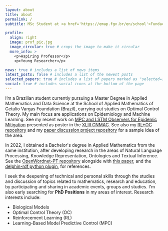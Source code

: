```yaml
---
layout: about
title: about
permalink: /
subtitle: MSc Student at <a href='https://emap.fgv.br/en/school'>Fundação Getulio Vargas (FGV/EMAp)</a>

profile:
  align: right
  image: prof_pic.jpg
  image_circular: true # crops the image to make it circular
  more_info: >
    <p>Aspiring Professor</p>
    <p>Young Researcher</p>

news: true # includes a list of news items
latest_posts: false # includes a list of the newest posts
selected_papers: true # includes a list of papers marked as "selected={true}"
social: true # includes social icons at the bottom of the page
---
```


I’m a Brazilian student currently pursuing a Master Degree in Applied Mathematics and Data Science at the School of Applied Mathematics of Getulio Vargas Foundation (Brazil), carrying out studies on Optimal Control Theory. My main focus are applications on Epidemiology and Machine Learning. See my recent work on [MPC and LSTM Observers for Epidemic Mitigation](https://fredsonaguiar.github.io/assets/pdf/Paper[691]-File[1].pdf) presented as poster in the [XLIII CNMAC](https://www.cnmac.org.br/novo/index.php/CNMAC/ano/2024/). See also my [RL+OC repository](https://github.com/FredsoNerd/reinforcement_learning_and_optimal_control) and my [paper discussion project repository](https://github.com/FredsoNerd/bang_bang_mountain_car) for a sample idea of the area.

In 2022, I obtained a Bachelor's degree in Applied Mathematics from the same institution, after developing research in the areas of Natural Language Processing, Knowledge Representation, Ontologies and Textual Inference. See the [OpenWordnet-PT repository](https://github.com/own-pt/openWordnet-PT) alongside with [this paper](https://drops.dagstuhl.de/entities/document/10.4230/OASIcs.LDK.2021.21), and the [delphin-rdf python plugin](https://github.com/own-pt/delphin-rdf), for references.

I seek the deepening of technical and personal skills through the studies and discussion of topics related to mathematics, research and education, by participating and sharing in academic events, groups and studies. I'm also early searching for **PhD Positions** in my areas of interest. Research interests include:

- Biological Models
- Optimal Control Theory (OC)
- Reinforcement Learning (RL)
- Learning-Based Model Predictive Control (MPC)
